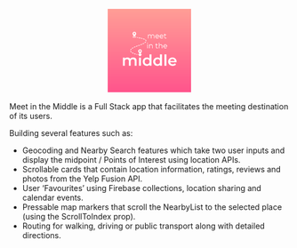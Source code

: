<p align="center">
<img src="./assets/images/Logo_colour.png" width="150"/>
</p>

Meet in the Middle is a Full Stack app that facilitates the meeting destination of its users.

Building several features such as:

- Geocoding and Nearby Search features which take two user inputs and display the midpoint / Points of Interest using location APIs.
- Scrollable cards that contain location information, ratings, reviews and photos from the Yelp Fusion API.
- User ‘Favourites’ using Firebase collections, location sharing and calendar events.
- Pressable map markers that scroll the NearbyList to the selected place (using the ScrollToIndex prop).
- Routing for walking, driving or public transport along with detailed directions.
